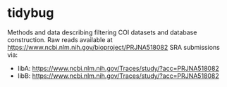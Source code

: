 # tidybug
Methods and data describing filtering COI datasets and database construction. 
Raw reads available at  https://www.ncbi.nlm.nih.gov/bioproject/PRJNA518082
SRA submissions via:
- libA: https://www.ncbi.nlm.nih.gov/Traces/study/?acc=PRJNA518082
- libB: https://www.ncbi.nlm.nih.gov/Traces/study/?acc=PRJNA518082
